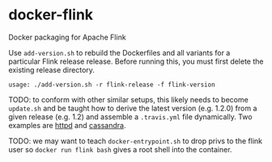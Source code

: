 # docker-flink
Docker packaging for Apache Flink

Use `add-version.sh` to rebuild the Dockerfiles and all variants for a
particular Flink release release. Before running this, you must first delete
the existing release directory.

    usage: ./add-version.sh -r flink-release -f flink-version

TODO: to conform with other similar setups, this likely needs to become
`update.sh` and be taught how to derive the latest version (e.g. 1.2.0) from a
given release (e.g. 1.2) and assemble a `.travis.yml` file dynamically. Two
examples are
[httpd](https://github.com/docker-library/httpd/blob/master/update.sh) and
[cassandra](https://github.com/docker-library/cassandra/blob/master/update.sh).

TODO: we may want to teach `docker-entrypoint.sh` to drop privs to the flink
user so `docker run flink bash` gives a root shell into the container.
